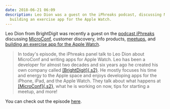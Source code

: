 ```yaml
---
date: 2018-06-21 06:09
description: Leo Dion was a guest on the iPhreaks podcast, discussing MicroConf and
  building an exercise app for the Apple Watch.
---
```

Leo Dion from BrightDigit was recently a guest on the [podcast
iPhreaks](https://devchat.tv/iphreaks/ips-244-microconf-writing-health-apps-for-apple-watch)
discussing [MicroConf](https://www.microconf.com/), customer discovery,
info products, [meetups](https://brightdigit.com/meetups/), and
[building an exercise app for the Apple
Watch](https://learningswift.brightdigit.com/category/healthkit/).

> In today's episode, the iPhreaks panel talk to Leo Dion about
> MicroConf and writing apps for Apple Watch. Leo has been a developer
> for almost two decades and six years ago he created his own company
> called [[BrightDigit]{.s2}](https://brightdigit.com/). He mostly
> focuses his time and energy to the Apple space and enjoys developing
> apps for the iPhone, iPad, and the Apple Watch. They talk about what
> happens at [[MicroConf]{.s2}](https://www.microconf.com/), what he is
> working on now, tips for starting a meetup, and more!

You can check out the episode
[here](https://devchat.tv/iphreaks/ips-244-microconf-writing-health-apps-for-apple-watch).
 